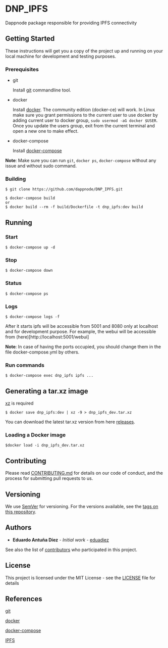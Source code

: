 # DNP_IPFS

Dappnode package responsible for providing IPFS connectivity 

## Getting Started

These instructions will get you a copy of the project up and running on your local machine for development and testing purposes.

### Prerequisites

- git

   Install [git](https://git-scm.com/book/en/v2/Getting-Started-Installing-Git) commandline tool.

- docker

   Install [docker](https://docs.docker.com/engine/installation). The community edition (docker-ce) will work. In Linux make sure you grant permissions to the current user to use docker by adding current user to docker group, `sudo usermod -aG docker $USER`. Once you update the users group, exit from the current terminal and open a new one to make effect.

- docker-compose

   Install [docker-compose](https://docs.docker.com/compose/install)
   
**Note**: Make sure you can run `git`, `docker ps`, `docker-compose` without any issue and without sudo command.

### Building

```
$ git clone https://github.com/dappnode/DNP_IPFS.git
```

```
$ docker-compose build
or 
$ docker build --rm -f build/Dockerfile -t dnp_ipfs:dev build 
```

## Running

### Start
```
$ docker-compose up -d
```
### Stop
```
$ docker-compose down
```
### Status
```
$ docker-compose ps
```
### Logs
```
$ docker-compose logs -f
```

After it starts ipfs will be accessible from 5001 and 8080 only at localhost and for development purpose. For example, the webui will be accessible from (here)[http://localhost:5001/webui]

**Note**: In case of having the ports occupied, you should change them in the file docker-compose.yml by others.

### Run commands
```
$ docker-compose exec dnp_ipfs ipfs ...
```

## Generating a tar.xz image

[xz](https://tukaani.org/xz/) is required 

```
$ docker save dnp_ipfs:dev | xz -9 > dnp_ipfs_dev.tar.xz
```

You can download the latest tar.xz version from here [releases](https://github.com/dappnode/DNP_IPFS/releases).

### Loading a Docker image

```
$docker load -i dnp_ipfs_dev.tar.xz
```

## Contributing

Please read [CONTRIBUTING.md](https://github.com/dappnode) for details on our code of conduct, and the process for submitting pull requests to us.

## Versioning

We use [SemVer](http://semver.org/) for versioning. For the versions available, see the [tags on this repository](https://github.com/dappnode/DNP_IPFS/tags). 

## Authors

* **Eduardo Antuña Díez** - *Initial work* - [eduadiez](https://github.com/eduadiez)

See also the list of [contributors](https://github.com/dappnode/DNP_IPFS/contributors) who participated in this project.

## License

This project is licensed under the MIT License - see the [LICENSE](LICENSE) file for details

## References

[git](https://git-scm.com/)

[docker](https://www.docker.com/)

[docker-compose](https://docs.docker.com/compose/)

[IPFS](https://ipfs.io/)
